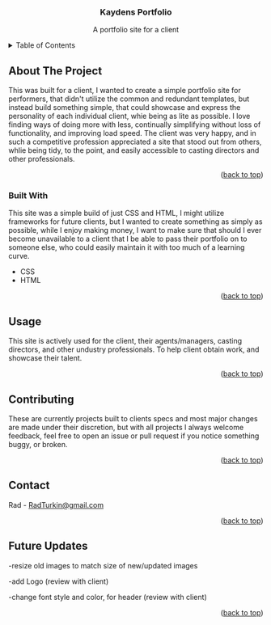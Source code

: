 <a name="readme-top"></a>



<div align="center">
  <a href="https://www.kaydenkoshelev.netlify.app">
   <!-- <img src="images/logo.png" alt="Logo" width="80" height="80"> -->
  </a>

  <h3 align="center">Kaydens Portfolio</h3>

  <p align="center">
    A portfolio site for a client
  </p>
</div>



<!-- TABLE OF CONTENTS -->
<details>
  <summary>Table of Contents</summary>
  <ol>
    <li>
      <a href="#about-the-project">About The Project</a>
      <ul>
        <li><a href="#built-with">Built With</a></li>
      </ul>
    </li>
    <li><a href="#usage">Usage</a></li>
    <li><a href="#contributing">Contributing</a></li>
    <li><a href="#contact">Contact</a></li>
    <li><a href="#acknowledgments">Acknowledgments</a></li>
  </ol>
</details>



<!-- ABOUT THE PROJECT -->
## About The Project


This was built for a client, I wanted to create a simple portfolio site for performers, that didn't utilize the common and redundant templates,
but instead build something simple, that could showcase and express the personality of each individual client, whie being as lite as possible.
I love finding ways of doing more with less, continually simplifying without loss of functionality, and improving load speed.
The client was very happy, and in such a competitive profession appreciated a site that stood out from others, whlie being tidy, to the point, 
and easily accessible to casting directors and other professionals.

<p align="right">(<a href="#readme-top">back to top</a>)</p>



### Built With

This site was a simple build of just CSS and HTML, I might utilize frameworks for future clients, but I wanted to create something as simply as possible, 
while I enjoy making money, I want to make sure that should I ever become unavailable to a client that I be able to pass their portfolio on to someone else, 
who could easily maintain it with too much of a learning curve.

* CSS
* HTML

<p align="right">(<a href="#readme-top">back to top</a>)</p>


## Usage

This site is actively used for the client, their agents/managers, casting directors, and other undustry professionals.
To help client obtain work, and showcase their talent.

<p align="right">(<a href="#readme-top">back to top</a>)</p>


<!-- CONTRIBUTING -->
## Contributing

These are currently projects built to clients specs and most major changes are made under their discretion, 
but with all projects I always welcome feedback, feel free to open an issue or pull request if you notice something buggy, or broken.

<p align="right">(<a href="#readme-top">back to top</a>)</p>


<!-- CONTACT -->
## Contact

Rad - RadTurkin@gmail.com

<p align="right">(<a href="#readme-top">back to top</a>)</p>


<!-- chnages/updates to be made -->
## Future Updates

-resize old images to match size of new/updated images<br>

-add Logo (review with client)<br>

-change font style and color, for header (review with client)

<p align="right">(<a href="#readme-top">back to top</a>)</p>
